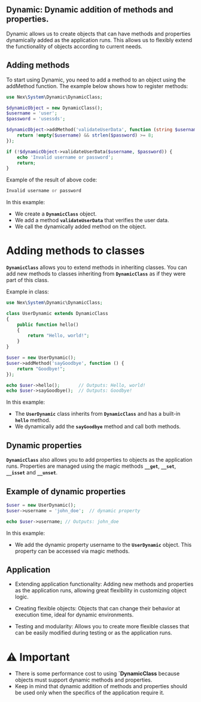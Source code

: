 ## Dynamic: Dynamic addition of methods and properties.
Dynamic allows us to create objects that can have methods and properties dynamically added as the application runs. This allows us to flexibly extend the functionality of objects according to current needs.


## Adding methods
To start using Dynamic, you need to add a method to an object using the addMethod function. The example below shows how to register methods:
```php
use Nex\System\Dynamic\DynamicClass;

$dynamicObject = new DynamicClass();
$username = 'user';
$password = 'usessds';

$dynamicObject->addMethod('validateUserData', function (string $username, string $password): bool {
    return !empty($username) && strlen($password) >= 8;
});

if (!$dynamicObject->validateUserData($username, $password)) {
    echo 'Invalid username or password';
    return;
}

```
Example of the result of above code:
```php
Invalid username or password
```

In this example:
- We create a **`DynamicClass`** object.
- We add a method **`validateUserData`** that verifies the user data.
- We call the dynamically added method on the object.

# Adding methods to classes
**`DynamicClass`** allows you to extend methods in inheriting classes. You can add new methods to classes inheriting from **`DynamicClass`** as if they were part of this class.

Example in class:
```php
use Nex\System\Dynamic\DynamicClass;

class UserDynamic extends DynamicClass
{
    public function hello()
    {
        return "Hello, world!";
    }
}

$user = new UserDynamic();
$user->addMethod('sayGoodbye', function () {
    return "Goodbye!";
});

echo $user->hello();       // Outputs: Hello, world!
echo $user->sayGoodbye();  // Outputs: Goodbye!
```

In this example:
- The **`UserDynamic`** class inherits from **`DynamicClass`** and has a built-in **`hello`** method.
- We dynamically add the **`sayGoodbye`** method and call both methods.

## Dynamic properties
**`DynamicClass`** also allows you to add properties to objects as the application runs. Properties are managed using the magic methods **`__get`**, **`__set`**, **`__isset`** and **`__unset`**.

## Example of dynamic properties
```php
$user = new UserDynamic();
$user->username = 'john_doe';  // dynamic property

echo $user->username; // Outputs: john_doe
```

In this example:
- We add the dynamic property username to the **`UserDynamic`** object.
This property can be accessed via magic methods.

## Application
- Extending application functionality: Adding new methods and properties as the application runs, allowing great flexibility in customizing object logic.

- Creating flexible objects: Objects that can change their behavior at execution time, ideal for dynamic environments.

- Testing and modularity: Allows you to create more flexible classes that can be easily modified during testing or as the application runs.

# ⚠️ Important
- There is some performance cost to using **`DynamicClass** because objects must support dynamic methods and properties.
- Keep in mind that dynamic addition of methods and properties should be used only when the specifics of the application require it.